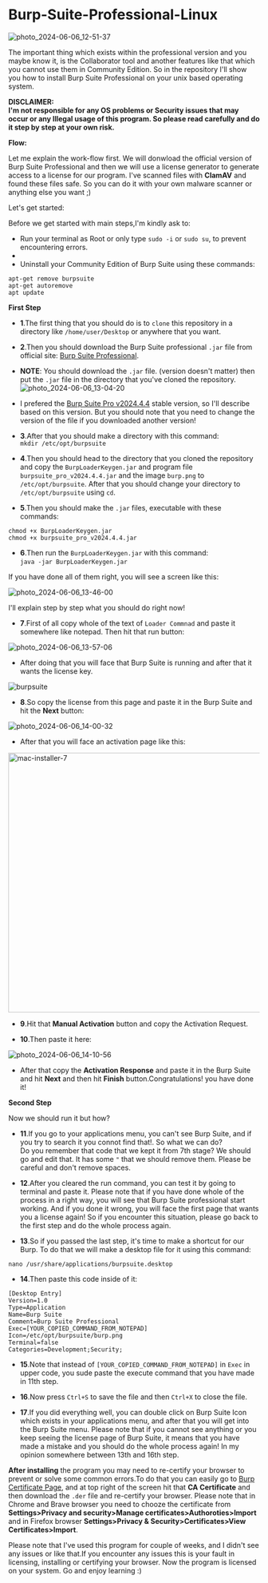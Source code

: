 # Burp-Suite-Professional-Linux
![photo_2024-06-06_12-51-37](https://github.com/KryptonCypherSec/Burp-Suite-Professional-Linux/assets/171511773/834de21c-1451-4983-9bc6-cd1045423206)    

The important thing which exists within the professional version and you maybe know it, is the Collaborator tool and another features like that which you cannot use them in Community Edition. So in the repository I'll show you how to install Burp Suite Professional on your unix based operating system.   

**DISCLAIMER:  
I'm not responsible for any OS problems or Security issues that may occur or any Illegal usage of this program. So please read carefully and do it step by step at your own risk.**   

**Flow:**  

Let me explain the work-flow first. We will donwload the official version of Burp Suite Professional and then we will use a license generator to generate access to a license for our program. I've scanned files with **ClamAV** and found these files safe. So you can do it with your own malware scanner or anything else you want ;)

Let's get started:  

Before we get started with main steps,I'm kindly ask to:  
*  Run your terminal as Root or only type `sudo -i` or `sudo su`, to prevent encountering errors.
*  
*  Uninstall your Community Edition of Burp Suite using these commands:  
```
apt-get remove burpsuite
apt-get autoremove
apt update
```   

**First Step**
*  **1**.The first thing that you should do is to `clone` this repository in a directory like `/home/user/Desktop` or anywhere that you want.  

*  **2**.Then you should download the Burp Suite professional `.jar` file from official site: [Burp Suite Professional](https://portswigger.net/burp/releases).  

*  **NOTE**: You should download the `.jar` file. (version doesn't matter) then put the `.jar` file in the directory that you've cloned the repository.  
![photo_2024-06-06_13-04-20](https://github.com/KryptonCypherSec/Burp-Suite-Professional-Linux/assets/171511773/af82dff6-aa40-4d67-9edc-f25702d88432)  

*  I prefered the [Burp Suite Pro v2024.4.4](https://portswigger.net/burp/releases/professional-community-2024-4-4) stable version, so I'll describe based on this version. But you should note that you need to change the version of the file if you downloaded another version!

*  **3**.After that you should make a directory with this command:  
  ```mkdir /etc/opt/burpsuite```

*  **4**.Then you should head to the directory that you cloned the repository and copy the `BurpLoaderKeygen.jar` and program file `burpsuite_pro_v2024.4.4.jar` and the image `burp.png` to `/etc/opt/burpsuite`. After that you should change your directory to `/etc/opt/burpsuite` using `cd`.  

*  **5**.Then you should make the `.jar` files, executable with these commands:

  ```chmod +x BurpLoaderKeygen.jar```  
  ```chmod +x burpsuite_pro_v2024.4.4.jar```     

*  **6**.Then run the `BurpLoaderKeygen.jar` with this command:  
  ```java -jar BurpLoaderKeygen.jar```  

If you have done all of them right, you will see a screen like this:  

![photo_2024-06-06_13-46-00](https://github.com/KryptonCypherSec/Burp-Suite-Professional-Linux/assets/171511773/fefb02db-825e-4bdd-b51a-3e6277c8ae63)  

I'll explain step by step what you should do right now!  

*  **7**.First of all copy whole of the text of `Loader Commnad` and paste it somewhere like notepad. Then hit that run button:  

![photo_2024-06-06_13-57-06](https://github.com/KryptonCypherSec/Burp-Suite-Professional-Linux/assets/171511773/9c3b0343-46ce-4c77-adb3-7e048b41226a)  
 

*  After doing that you will face that Burp Suite is running and after that it wants the license key.  

![burpsuite](https://github.com/KryptonCypherSec/Burp-Suite-Professional-Linux/assets/171511773/214dc4aa-105c-4f04-a7d3-6501756c0dd0)  

*  **8**.So copy the license from this page and paste it in the Burp Suite and hit the **Next** button:  

![photo_2024-06-06_14-00-32](https://github.com/KryptonCypherSec/Burp-Suite-Professional-Linux/assets/171511773/620d8d97-8712-43f3-a690-a1e020c424af)  

*  After that you will face an activation page like this:  

<img width="520" alt="mac-installer-7" src="https://github.com/KryptonCypherSec/Burp-Suite-Professional-Linux/assets/171511773/5a5cfd83-7afe-4cbd-9214-8e6b2af593d2">  

*  **9**.Hit that **Manual Activation** button and copy the Activation Request.  

*  **10**.Then paste it here:

![photo_2024-06-06_14-10-56](https://github.com/KryptonCypherSec/Burp-Suite-Professional-Linux/assets/171511773/a4b50906-8320-4721-839b-006150193ded)  

*  After that copy the **Activation Response** and paste it in the Burp Suite and hit **Next** and then hit **Finish** button.Congratulations! you have done it!  
  
**Second Step**

Now we should run it but how?   

*  **11**.If you go to your applications menu, you can't see Burp Suite, and if you try to search it you connot find that!. So what we can do?  
Do you remember that code that we kept it from 7th stage? We should go and edit that. It has some `"` that we should remove them. Please be careful and don't remove spaces.  

*  **12**.After you cleared the run command, you can test it by going to terminal and paste it. Please note that if you have done whole of the process in a right way, you will see that Burp Suite professional start working. And if you done it wrong, you will face the first page that wants you a license again! So if you encounter this situation, please go back to the first step and do the whole process again.

*  **13**.So if you passed the last step, it's time to make a shortcut for our Burp. To do that we will make a desktop file for it using this command:  

`nano /usr/share/applications/burpsuite.desktop`  

*  **14**.Then paste this code inside of it:  

```
[Desktop Entry]
Version=1.0
Type=Application
Name=Burp Suite
Comment=Burp Suite Professional
Exec=[YOUR_COPIED_COMMAND_FROM_NOTEPAD]
Icon=/etc/opt/burpsuite/burp.png
Terminal=false
Categories=Development;Security;
```

*  **15**.Note that instead of `[YOUR_COPIED_COMMAND_FROM_NOTEPAD]` in `Exec` in upper code, you sude paste the execute command that you have made in 11th step.

*  **16**.Now press `Ctrl+S` to save the file and then `Ctrl+X` to close the file.  

*  **17**.If you did everything well, you can double click on Burp Suite Icon which exists in your applications menu, and after that you will get into the Burp Suite menu. Please note that if you cannot see anything or you keep seeing the license page of Burp Suite, it means that you have made a mistake and you should do the whole process again! In my opinion somewhere between 13th and 16th step.


**After installing** the program you may need to re-certify your browser to prevent or solve some common errors.To do that you can easily go to [Burp Certificate Page](https://burpsuite), and at top right of the screen hit that **CA Certificate** and then download the `.der` file and re-certify your browser. Please note that in Chrome and Brave browser you need to chooze the certificate from **Settings>Privacy and security>Manage certificates>Authoroties>Import** and in Firefox browser **Settings>Privacy & Security>Certificates>View Certificates>Import**.  

Please note that I've used this program for couple of weeks, and I didn't see any issues or like that.If you encounter any issues this is your fault in licensing, installing or certifying your browser.
Now the program is licensed on your system. Go and enjoy learning :)







